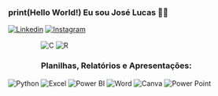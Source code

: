 ### print(Hello World!) Eu sou José Lucas 🖖😁

[![Linkedin](https://img.shields.io/badge/LinkedIn-0077B5?style=for-the-badge&logo=linkedin&logoColor=white)](https://www.linkedin.com/in/jos%C3%A9-lucas-camelo-8b2055229/)
[![Instagram](https://img.shields.io/badge/Instagram-E4405F?style=for-the-badge&logo=instagram&logoColor=white)](https://www.instagram.com/jlucas.nc_/)

<div style="display: inline-block">
    <img align="center" alt="Python" src="https://img.shields.io/badge/Python-3776AB?style=for-the-badge&logo=python&logoColor=yellow">
</div>

<div style="display: inline-block">
    <img align="center" alt="C" src="https://img.shields.io/badge/C-00599C?style=for-the-badge&logo=c&logoColor=blue">
<div style="display: inline-block">
    <img align="center" alt="R" src="https://img.shields.io/badge/R-276DC3?style=for-the-badge&logo=r&logoColor=green">
</div>

### Planilhas, Relatórios e Apresentações:

<div style="display: inline-block">
    <img align="center" alt="Excel" src="https://img.shields.io/badge/Microsoft_Excel-217346?style=for-the-badge&logo=microsoft-excel&logoColor=white">
<div style="display: inline-block">
    <img align="center" alt="Power BI" src="https://img.shields.io/badge/Power%20BI-F2C811?style=for-the-badge&logo=power-bi&logoColor=white">
</div>

<div style="display: inline-block">
    <img align="center" alt="Word" src="https://img.shields.io/badge/Word-0078D4?style=for-the-badge&logo=microsoft-word&logoColor=white">
</div>

<div style="display: inline-block">
    <img align="center" alt="Canva" src="https://img.shields.io/badge/Canva-47248F?style=for-the-badge&logo=canva&logoColor=white">
<div style="display: inline-block">
    <img align="center" alt="Power Point" src="https://img.shields.io/badge/PowerPoint-FF7F00?style=for-the-badge&logo=microsoft-powerpoint&logoColor=white">
</div>
